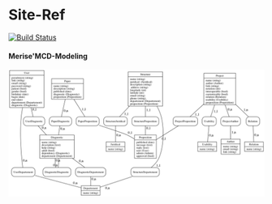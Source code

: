 # Site-Ref

[![Build Status](https://travis-ci.org/adjivas/site-ref.svg?branch=master)](https://travis-ci.org/adjivas/site-ref)

#### Merise'MCD-Modeling
![Screen Shot](mcd.png)
